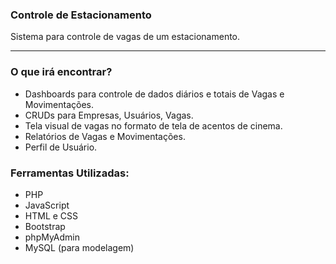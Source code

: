### Controle de Estacionamento

Sistema para controle de vagas de um estacionamento.

---

### O que irá encontrar?

* Dashboards para controle de dados diários e totais de Vagas e Movimentações.
* CRUDs para Empresas, Usuários, Vagas.
* Tela visual de vagas no formato de tela de acentos de cinema.
* Relatórios de Vagas e Movimentações.
* Perfil de Usuário.

### Ferramentas Utilizadas:

* PHP
* JavaScript
* HTML e CSS
* Bootstrap
* phpMyAdmin
* MySQL (para modelagem)
